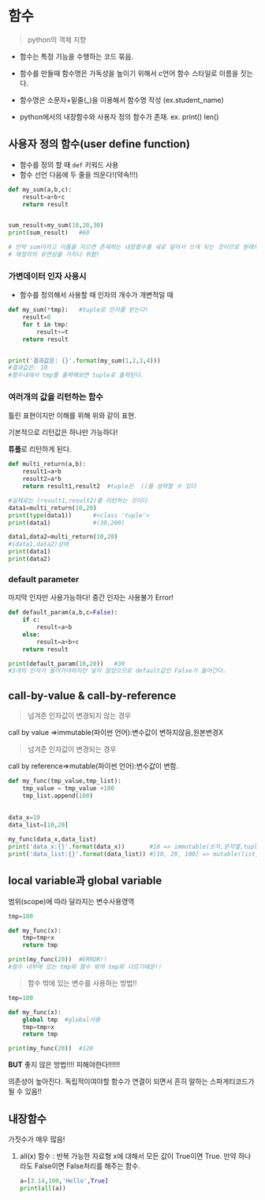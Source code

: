 # 함수
> python의 객체 지향

- 함수는 특정 기능을 수행하는 코드 묶음.

- 함수를 만들때 함수명은 가독성을 높이기 위해서 c언어 함수 스타일로 이름을 짓는다.

- 함수명은 소문자+밑줄(_)을 이용해서 함수명 작성 (ex.student_name)

- python에서의 내장함수와 사용자 정의 함수가 존재. ex. print() len()




## 사용자 정의 함수(user define function)

- 함수를 정의 할 때 `def` 키워드 사용
- 함수 선언 다음에 두 줄을 띄운다!(약속!!!)

```python
def my_sum(a,b,c):
    result=a+b+c
    return result


sum_result=my_sum(10,20,30)
print(sum_result)	#60

# 만약 sum이라고 이름을 지으면 존재하는 내장함수를 새로 덮어서 쓰게 되는 것이므로 원래의 고유 sum() 내장함수를 쓸 수 없다.
# 재정의의 유연성을 가지나 위험!
```



### 가변데이터 인자 사용시

- 함수를 정의해서 사용할 때 인자의 개수가 개변적일 때

```python
def my_sum(*tmp):	#tuple로 인자를 받는다!
    result=0
    for t in tmp:
        result+=t
    return result


print('결과값은: {}'.format(my_sum(1,2,3,4)))
#결과값은: 10
#함수내에서 tmp를 출력해보면 tuple로 출력된다.
```



### 여러개의 값을 리턴하는 함수

틀린 표현이지만 이해를 위해 위와 같이 표현.

기본적으로 리턴값은 하나만 가능하다!

**튜플**로 리턴하게 된다.

```python
def multi_return(a,b):
    result1=a+b
    result2=a*b
    return result1,result2	#tuple은  ()를 생략할 수 있다

#실제로는 (result1,result2)를 리턴하는 것이다
data1=multi_return(10,20)
print(type(data1))		#<class 'tuple'>
print(data1)			#(30,200)

data1,data2=multi_return(10,20)
#(data1,data2)상태
print(data1)
print(data2)
```



### default parameter

마지막 인자만 사용가능하다! 중간 인자는 사용불가 Error!

```python
def default_param(a,b,c=False):
    if c:
        result=a+b
    else:
        result=a+b+c
    return result

print(default_param(10,20))   #30
#3개의 인자가 들어가야하지만 넣지 않았으므로 default값인 False가 들어간다.
```



## call-by-value & call-by-reference

> 넘겨준 인자값이 변경되지 않는 경우

call by value =>immutable(파이썬 언어):변수값이 변하지않음,원본변경X

> 넘겨준 인자값이 변경되는 경우

call by reference=>mutable(파이썬 언어):변수값이 변함.

```python
def my_func(tmp_value,tmp_list):
    tmp_value = tmp_value +100
    tmp_list.append(100)
    
    
data_x=10
data_list=[10,20]

my_func(data_x,data_list)
print('data_x:{}'.format(data_x))		#10 => immutable(숫자,문자열,tuple)
print('data_list:{}'.format(data_list))	#[10, 20, 100] => mutable(list,dict)
```



##  local variable과 global variable

범위(scope)에 따라 달라지는 변수사용영역

```python
tmp=100

def my_func(x):
    tmp=tmp+x
    return tmp

print(my_func(20))	#ERROR!! 
#함수 내부에 있는 tmp와 함수 밖의 tmp와 다르기때문!!
```



> 함수 밖에 있는 변수를 사용하는 방법!!

```python
tmp=100

def my_func(x):
    global tmp	#global사용
    tmp=tmp+x
    return tmp

print(my_func(20))	#120
```



**BUT** 좋지 않은 방법!!!! 피해야한다!!!!!!

의존성이 높아진다. 독립적이여야할 함수가 연결이 되면서 흔히 말하는 스파게티코드가 될 수 있음!!



## 내장함수

가짓수가 매우 많음!

1. all(x) 함수 : 반복 가능한 자료형 x에 대해서 모든 값이 True이면 True. 만약 하나라도 False이면 False처리를 해주는 함수.

   ``` python
   a=[3.14,100,'Hello',True]
   print(all(a))
   
   
   ```